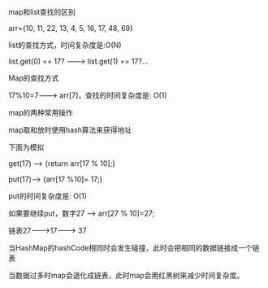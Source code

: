 map和list查找的区别

arr={10, 11, 22, 13, 4, 5, 16, 17, 48, 69}

list的查找方式，时间复杂度是:O(N)

list.get(0) == 17? ---> list.get(1) == 17?...

Map的查找方式

17%10=7---> arr[7]，查找的时间复杂度是: O(1)

map的两种常用操作

map取和放时使用hash算法来获得地址

下面为模拟

get(17) --> {return arr[17 % 10];}

put(17)--> {arr[17 %10]= 17;}

put的时间复杂度是: O(1)

如果要继续put，数字27 --> arr[27 % 10]=27;

链表27--->17---> 37

当HashMap的hashCode相同时会发生碰撞，此时会把相同的数据链接成一个链表

当数据过多时map会退化成链表，此时map会用红黑树来减少时间复杂度。
